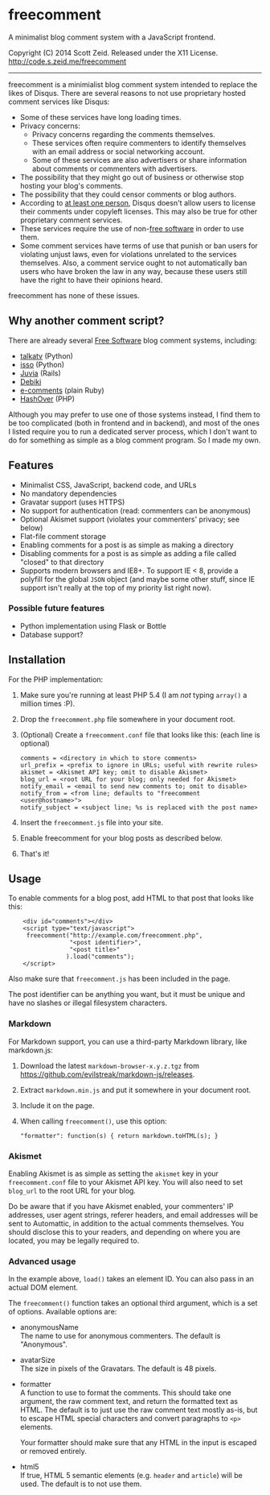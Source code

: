 freecomment
===========

A minimalist blog comment system with a JavaScript frontend.

Copyright (C) 2014 Scott Zeid.  Released under the X11 License.  
<http://code.s.zeid.me/freecomment>

* * * * *

freecomment is a minimialist blog comment system intended to replace
the likes of Disqus.  There are several reasons to not use proprietary
hosted comment services like Disqus:

* Some of these services have long loading times.
* Privacy concerns:
    * Privacy concerns regarding the comments themselves.
    * These services often require commenters to identify themselves
      with an email address or social networking account.
    * Some of these services are also advertisers or share information
      about comments or commenters with advertisers.
* The possibility that they might go out of business or otherwise stop
  hosting your blog's comments.
* The possibility that they could censor comments or blog authors.
* According to [at least one person][tildehash], Disqus doesn't allow
  users to license their comments under copyleft licenses.  This may
  also be true for other proprietary comment services.
* These services require the use of non-[free software][free-sw] in
  order to use them.
* Some comment services have terms of use that punish or ban users for
  violating unjust laws, even for violations unrelated to the services
  themselves.  Also, a comment service ought to not automatically ban
  users who have broken the law in any way, because these users still
  have the right to have their opinions heard.

[tildehash]: http://tildehash.com/?article=why-im-reinventing-disqus
[free-sw]:   https://gnu.org/philosophy/free-sw.html

freecomment has none of these issues.

Why another comment script?
---------------------------

There are already several [Free Software][free-sw] blog comment systems,
including:

* [talkatv](https://github.com/talkatv/talkatv) (Python)
* [isso](https://github.com/posativ/isso/) (Python)
* [Juvia](https://github.com/phusion/juvia) (Rails)
* [Debiki](http://www.debiki.com/)
* [e-comments](https://github.com/skx/e-comments/) (plain Ruby)
* [HashOver](http://www.tildehash.com/?article=why-im-reinventing-disqus) (PHP)

Although you may prefer to use one of those systems instead, I find them
to be too complicated (both in frontend and in backend), and most of the
ones I listed require you to run a dedicated server process, which I don't
want to do for something as simple as a blog comment program.  So I made
my own.

Features
--------

* Minimalist CSS, JavaScript, backend code, and URLs
* No mandatory dependencies
* Gravatar support (uses HTTPS)
* No support for authentication (read:  commenters can be anonymous)
* Optional Akismet support (violates your commenters' privacy; see below)
* Flat-file comment storage
* Enabling comments for a post is as simple as making a directory
* Disabling comments for a post is as simple as adding a file called
  "closed" to that directory
* Supports modern browsers and IE8+.  To support IE < 8, provide a
  polyfill for the global `JSON` object (and maybe some other stuff,
  since IE support isn't really at the top of my priority list right
  now).

### Possible future features

* Python implementation using Flask or Bottle
* Database support?

Installation
------------

For the PHP implementation:

1.  Make sure you're running at least PHP 5.4 (I am *not* typing
    `array()` a million times :P).
2.  Drop the `freecomment.php` file somewhere in your document root.
3.  (Optional) Create a `freecomment.conf` file that looks like this:
    (each line is optional)
    
        comments = <directory in which to store comments>
        url_prefix = <prefix to ignore in URLs; useful with rewrite rules>
        akismet = <Akismet API key; omit to disable Akismet>
        blog_url = <root URL for your blog; only needed for Akismet>
        notify_email = <email to send new comments to; omit to disable>
        notify_from = <from line; defaults to "freecomment <user@hostname>">
        notify_subject = <subject line; %s is replaced with the post name>
    
4.  Insert the `freecomment.js` file into your site.
5.  Enable freecomment for your blog posts as described below.
6.  That's it!

Usage
-----

To enable comments for a blog post, add HTML to that post that looks
like this:
    
        <div id="comments"></div>
        <script type="text/javascript">
         freecomment("http://example.com/freecomment.php",
                     "<post identifier>",
                     "<post title>"
                    ).load("comments");
        </script>

Also make sure that `freecomment.js` has been included in the page.

The post identifier can be anything you want, but it must be unique
and have no slashes or illegal filesystem characters.

### Markdown

For Markdown support, you can use a third-party Markdown library,
like markdown.js:

1.  Download the latest `markdown-browser-x.y.z.tgz` from
    <https://github.com/evilstreak/markdown-js/releases>.
2.  Extract `markdown.min.js` and put it somewhere in your document
    root.
3.  Include it on the page.
4.  When calling `freecomment()`, use this option:
    
        "formatter": function(s) { return markdown.toHTML(s); }

### Akismet

Enabling Akismet is as simple as setting the `akismet` key in your
`freecomment.conf` file to your Akismet API key.  You will also
need to set `blog_url` to the root URL for your blog.

Do be aware that if you have Akismet enabled, your commenters' IP
addresses, user agent strings, referer headers, and email addresses
will be sent to Automattic, in addition to the actual comments
themselves.  You should disclose this to your readers, and depending
on where you are located, you may be legally required to.

### Advanced usage

In the example above, `load()` takes an element ID.  You can also
pass in an actual DOM element.

The `freecomment()` function takes an optional third argument,
which is a set of options.  Available options are:

* anonymousName  
  The name to use for anonymous commenters.  The default is "Anonymous".
* avatarSize  
  The size in pixels of the Gravatars.  The default is 48 pixels.
* formatter  
  A function to use to format the comments.  This should take one
  argument, the raw comment text, and return the formatted text as
  HTML.  The default is to just use the raw comment text mostly
  as-is, but to escape HTML special characters and convert
  paragraphs to `<p>` elements.
  
  Your formatter should make sure that any HTML in the input is escaped
  or removed entirely.
* html5  
  If true, HTML 5 semantic elements (e.g. `header` and `article`) will
  be used.  The default is to not use them.
